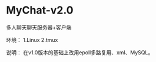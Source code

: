 MyChat-v2.0
====

多人聊天聊天服务器+客户端

环境：
   1.Linux
   2.tmux
	
说明：
   在v1.0版本的基础上改用epoll多路复用、xml、MySQL。

